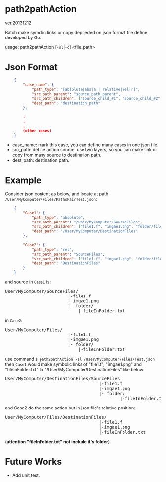 path2pathAction
========

ver.20131212

Batch make symolic links or copy depneded on json format file define.
developed by Go.

usage: path2pathAction [`-sl`|`-c`] &lt;file_path&gt;

# Json Format

```json
    {
        "case_name": {
            "path_type": "[absolute|abs|a | relative|rel|r]",
            "src_path_parent": "source_path_parent",
            "src_path_children": ["source_child_#1", "source_child_#2", ...],
            "dest_path": "destination_path"
        },
        
        .
        .
        .
        (other cases)
    }
```

- case_name: mark this case, you can define many cases in one json file.
- src_path: define action source. use two layers, so you can make link or copy from many source to destination path.
- dest_path: destination path.

# Example

Consider json content as below, and locate at path `/User/MyComputer/Files/PathsPairTest.json`:

```json
    {
        "Case1": {
            "path_type": "absolute",
            "src_path_parent": "/User/MyComputer/SourceFiles",
            "src_path_children": ["file1.f", "imgae1.png", "folder/fileInFolder.txt"],
            "dest_path": "/User/MyComputer/DestinationFiles"
        },
        
        "Case2": {
            "path_type": "rel",
            "src_path_parent": "SourceFiles",
            "src_path_children": ["file1.f", "imgae1.png", "folder/fileInFolder.txt"],
            "dest_path": "DestinationFiles"
        }
    }
```

and source in `Case1` is:

<pre>
User/MyComputer/SourceFiles/
                        |-file1.f
                        |-imgae1.png
                        |- folder/
                            |-fileInFolder.txt 
</pre>

in `Case2`: 

<pre>
User/MyComputer/Files/
                        |-file1.f
                        |-imgae1.png
                        |- folder/
                            |-fileInFolder.txt 
</pre>

use command `$ path2pathAction -sl /User/MyComputer/Files/Test.json`
then `Case1` would make symbolic links of "file1.f", "imgae1.png" and "fileInFolder.txt" to "/User/MyComputer/DestinationFiles" like below:

<pre>
User/MyComputer/DestinationFiles/SourceFiles
                                    |-file1.f
                                    |-imgae1.png
                                    |- folder/
                                            |-fileInFolder.txt
</pre>

and Case2 do the same action but in json file's relative position:

<pre>
User/MyComputer/Files/DestinationFiles/
                                    |-file1.f
                                    |-imgae1.png
                                    |-fileInFolder.txt                                
</pre>    


(**attention "fileInFolder.txt" not include it's folder**)

# Future Works

- Add unit test.
